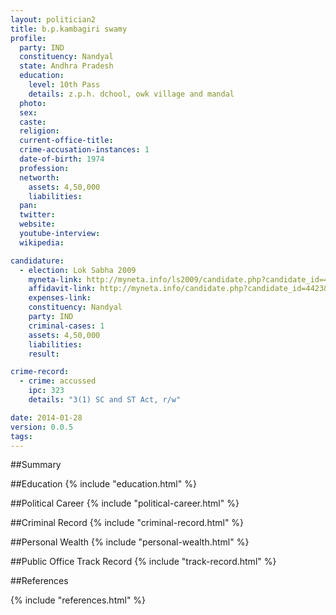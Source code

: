 ```yaml
---
layout: politician2
title: b.p.kambagiri swamy
profile: 
  party: IND
  constituency: Nandyal
  state: Andhra Pradesh
  education: 
    level: 10th Pass
    details: z.p.h. dchool, owk village and mandal
  photo: 
  sex: 
  caste: 
  religion: 
  current-office-title: 
  crime-accusation-instances: 1
  date-of-birth: 1974
  profession: 
  networth: 
    assets: 4,50,000
    liabilities: 
  pan: 
  twitter: 
  website: 
  youtube-interview: 
  wikipedia: 

candidature: 
  - election: Lok Sabha 2009
    myneta-link: http://myneta.info/ls2009/candidate.php?candidate_id=4423
    affidavit-link: http://myneta.info/candidate.php?candidate_id=4423&scan=original
    expenses-link: 
    constituency: Nandyal 
    party: IND
    criminal-cases: 1
    assets: 4,50,000
    liabilities: 
    result:  

crime-record: 
  - crime: accussed
    ipc: 323
    details: "3(1) SC and ST Act, r/w" 

date: 2014-01-28
version: 0.0.5
tags: 
---
```

##Summary


##Education
{% include "education.html" %}


##Political Career
{% include "political-career.html" %}


##Criminal Record
{% include "criminal-record.html" %}


##Personal Wealth
{% include "personal-wealth.html" %}


##Public Office Track Record
{% include "track-record.html" %}


##References


{% include "references.html" %}